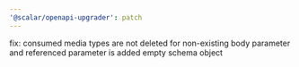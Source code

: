 ```yaml
---
'@scalar/openapi-upgrader': patch
---
```


fix: consumed media types are not deleted for non-existing body parameter and referenced parameter is added empty schema object
